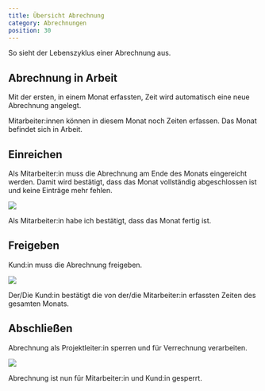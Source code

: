 ```yaml
---
title: Übersicht Abrechnung
category: Abrechnungen
position: 30
---
```


<alert type="info">So sieht der Lebenszyklus einer Abrechnung aus.</alert>

## Abrechnung in Arbeit

Mit der ersten, in einem Monat erfassten, Zeit wird automatisch eine neue Abrechnung angelegt.

<div class="grid grid-cols-2 items-center">
<div>
    <!-- <img src="/docs/billing/anton-billing-einreichen.png"></img> -->
</div>
<div class="items-center">
    <status-chip label="in Arbeit" d="M2,6V8H14V6H2M2,10V12H14V10H2M20.04,10.13C19.9,10.13 19.76,10.19 19.65,10.3L18.65,11.3L20.7,13.35L21.7,12.35C21.92,12.14 21.92,11.79 21.7,11.58L20.42,10.3C20.31,10.19 20.18,10.13 20.04,10.13M18.07,11.88L12,17.94V20H14.06L20.12,13.93L18.07,11.88M2,14V16H10V14H2Z"></status-chip>
    
</div>
</div>
<p class="">Mitarbeiter:innen können in diesem Monat noch Zeiten erfassen. Das Monat befindet sich in Arbeit.</p>

## Einreichen

Als Mitarbeiter:in muss die Abrechnung am Ende des Monats eingereicht werden. Damit wird bestätigt, dass das Monat vollständig abgeschlossen ist und keine Einträge mehr fehlen.

<div class="grid grid-cols-2 items-center">
<div>
    <img src="/docs/billing/anton-billing-einreichen.png"></img>
</div>
<div>
    <status-chip label="Eingereicht" color="grey" d="M14,10H2V12H14V10M14,6H2V8H14V6M2,16H10V14H2V16M21.5,11.5L23,13L16,20L11.5,15.5L13,14L16,17L21.5,11.5Z"></status-chip>
</div>
</div>
    <p class="">Als Mitarbeiter:in habe ich bestätigt, dass das Monat fertig ist.</p>

## Freigeben

Kund:in muss die Abrechnung freigeben.

<div class="grid grid-cols-2 items-center">
<div>
    <img src="/docs/billing/gerda-billing-freigeben.png"></img>
</div>
<div>
    <status-chip label="Freigeben" color="orange" d="M0.41,13.41L6,19L7.41,17.58L1.83,12M22.24,5.58L11.66,16.17L7.5,12L6.07,13.41L11.66,19L23.66,7M18,7L16.59,5.58L10.24,11.93L11.66,13.34L18,7Z"></status-chip>
</div>
</div>
    <p class="">Der/Die Kund:in bestätigt die von der/die Mitarbeiter:in erfassten Zeiten des gesamten Monats.</p>

## Abschließen

Abrechnung als Projektleiter:in sperren und für Verrechnung verarbeiten.

<div class="grid grid-cols-2 items-center">
<div>
    <img src="/docs/billing/paul-billing-abschließen.png"></img>
</div>
<div>
    <status-chip color="green" label="Abgeschlossen" d="M14 15C14 16.11 13.11 17 12 17C10.89 17 10 16.1 10 15C10 13.89 10.89 13 12 13C13.11 13 14 13.9 14 15M13.09 20C13.21 20.72 13.46 21.39 13.81 22H6C4.89 22 4 21.1 4 20V10C4 8.89 4.89 8 6 8H7V6C7 3.24 9.24 1 12 1S17 3.24 17 6V8H18C19.11 8 20 8.9 20 10V13.09C19.67 13.04 19.34 13 19 13C18.66 13 18.33 13.04 18 13.09V10H6V20H13.09M9 8H15V6C15 4.34 13.66 3 12 3S9 4.34 9 6V8M21.34 15.84L17.75 19.43L16.16 17.84L15 19L17.75 22L22.5 17.25L21.34 15.84Z"></status-chip>
</div>
</div>
    <p class="">Abrechnung ist nun für Mitarbeiter:in und Kund:in gesperrt.</p>
